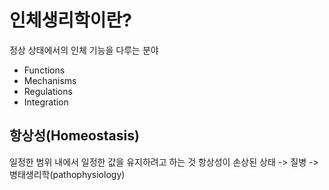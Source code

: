# 인체생리학이란?
정상 상태에서의 인체 기능을 다루는 분야
- Functions
- Mechanisms
- Regulations
- Integration
## 항상성(Homeostasis)
일정한 범위 내에서 일정한 값을 유지하려고 하는 것
항상성이 손상된 상태 -> 질병 -> 병태생리학(pathophysiology)

